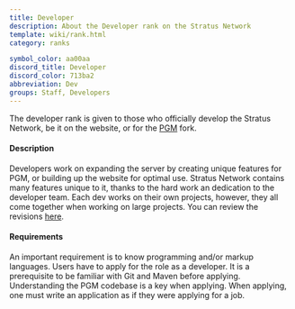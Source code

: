 ```yaml
---
title: Developer
description: About the Developer rank on the Stratus Network
template: wiki/rank.html
category: ranks

symbol_color: aa00aa
discord_title: Developer
discord_color: 713ba2
abbreviation: Dev
groups: Staff, Developers
---
```


The developer rank is given to those who officially develop the Stratus Network, be it on the website, or for the [PGM](pgm) fork.

#### Description

Developers work on expanding the server by creating unique features for PGM, or building up the website for optimal use. Stratus Network contains many features unique to it, thanks to the hard work an dedication to the developer team. Each dev works on their own projects, however, they all come together when working on large projects. You can review the revisions [here](/stratus.network/revisions/plugins).

#### Requirements

An important requirement is to know programming and/or markup languages. Users have to apply for the role as a developer. It is a prerequisite to be familiar with Git and Maven before applying. Understanding the PGM codebase is a key when applying. When applying, one must write an application as if they were applying for a job. 

